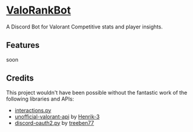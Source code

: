 # [ValoRankBot](https://github.com/timo-development/ValoRankBot)

A Discord Bot for Valorant Competitive stats and player insights.

## Features

soon

## Credits

This project wouldn't have been possible without the fantastic work of the following libraries and APIs:

- [interactions.py](https://github.com/interactions-py/interactions.py)
- [unofficial-valorant-api](https://github.com/Henrik-3/unofficial-valorant-api) by [Henrik-3](https://github.com/Henrik-3/)
- [discord-oauth2.py](https://github.com/treeben77/discord-oauth2.py) by [treeben77](https://github.com/treeben77/)
